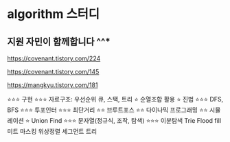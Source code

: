 # algorithm 스터디

## 지원 자민이 함께합니다 ^^*

https://covenant.tistory.com/224

https://covenant.tistory.com/145

https://mangkyu.tistory.com/181

⭐⭐⭐ 구현
⭐⭐⭐ 자료구조: 우선순위 큐, 스택, 트리
⭐ 순열조합 활용
⭐ 진법
⭐⭐⭐ DFS, BFS
⭐⭐⭐ 투포인터
⭐⭐⭐ 최단거리
⭐⭐ 브루트포스
⭐⭐ 다이나믹 프로그래밍
⭐⭐ 시뮬레이션
⭐ Union Find
⭐⭐⭐ 문자열(정규식, 조작, 탐색)
⭐⭐⭐ 이분탐색
Trie
Flood fill
미트 마스킹
위상정렬
세그먼트 트리
